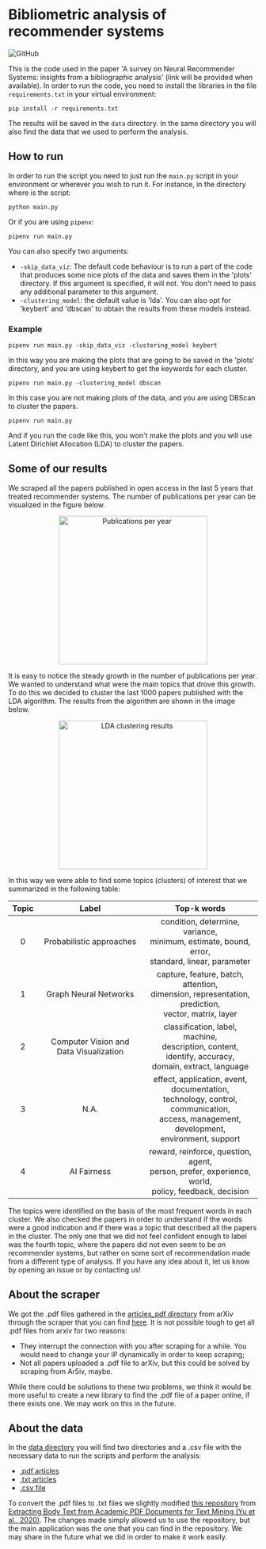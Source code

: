 # Bibliometric analysis of recommender systems
![GitHub](https://img.shields.io/github/license/Wilscos/recommender-systems-bibliometric-analysis)

This is the code used in the paper 'A survey on Neural Recommender Systems:
insights from a bibliographic analysis' (link will be provided when available). In order 
to run the code, you need to install the libraries in the file `requirements.txt` in 
your virtual environment:

`pip install -r requirements.txt`

The results will be saved in the `data` directory. In the same directory you will also 
find the data that we used to perform the analysis.

## How to run

In order to run the script you need to just run the `main.py` script in your environment
or wherever you wish to run it. For instance, in the directory where is the script:

`python main.py`

Or if you are using `pipenv`:

`pipenv run main.py`

You can also specify two arguments:

- `-skip_data_viz`: The default code behaviour is to run a part of the code that produces some nice plots of the data and saves them in the 'plots' directory. If this argument is specified, it will not. You don't need to pass any additional parameter to this argument.
- `-clustering_model`: the default value is 'lda'. You can also opt for 'keybert' and 'dbscan' to obtain the results from these models instead.

### Example

`pipenv run main.py -skip_data_viz -clustering_model keybert`

In this way you are making the plots that are going to be saved in the 'plots' directory, and you are using keybert to get the keywords for each cluster.

`pipenv run main.py -clustering_model dbscan`

In this case you are not making plots of the data, and you are using DBScan to cluster the papers.

`pipenv run main.py`

And if you run the code like this, you won't make the plots and you will use Latent Dirichlet Allocation (LDA) to cluster the papers.

## Some of our results

We scraped all the papers published in open access in the last 5 years that treated 
recommender systems. The number of publications per year can be visualized in the figure 
below.

<p align="center">
    <img alt="Publications per year" src="results\bar_plot_publications_per_year_2017-2021.png" style="height:300px">
</p>

It is easy to notice the steady growth in the number of publications per year. We wanted 
to understand what were the main topics that drove this growth. To do this we decided 
to cluster the last 1000 papers published with the LDA 
algorithm. The results from the algorithm are shown in the image below.

<p align="center">
    <img alt="LDA clustering results" src="results\t-SNE_LDA_topics=5,min_df=0.05,max_df=0.95.png" style="height:300px">
</p>

In this way we were able to find some topics (clusters) of interest that we summarized in 
the following table:

| Topic |                  Label                  |                                                                   Top-k words                                                                    |
|:-----:|:---------------------------------------:|:------------------------------------------------------------------------------------------------------------------------------------------------:|
|   0   |        Probabilistic approaches         |                       condition, determine, variance,<br/>minimum, estimate, bound, error,<br/>standard, linear, parameter                       |
|   1   |          Graph Neural Networks          |                    capture, feature, batch, attention,<br/>dimension, representation, prediction, <br/>vector, matrix, layer                     |
|   2   | Computer Vision and Data Visualization  |                   classification, label, machine,<br/>description, content, identify, accuracy,<br/>domain, extract, language                    |   
|   3   |                  N.A.                   | effect, application, event, documentation,<br/>technology, control, communication,<br/>access, management, development,<br/>environment, support | 
|   4   |               AI Fairness               |                    reward, reinforce, question, agent,<br/>person, prefer, experience, world,<br/>policy, feedback, decision                     |


The topics were identified on the basis of the most frequent words in each cluster. We also 
checked the papers in order to understand if the words were a good indication and if there 
was a topic that described all the papers in the cluster. The only one that we did not feel 
confident enough to label was the fourth topic, where the papers did not even seem to be 
on recommender systems, but rather on some sort of recommendation made from a different 
type of analysis. If you have any idea about it, let us know by opening an issue or by 
contacting us!

## About the scraper

We got the .pdf files gathered in the [articles_pdf directory](data/articles_pdf) from 
arXiv through the scraper that you can find [here](scraper/arxiv_scraping.py). It is not 
possible tough to get all .pdf files from arxiv for two reasons:

- They interrupt the connection with you after scraping for a while. You would need to 
  change your IP dynamically in order to keep scraping;
- Not all papers uploaded a .pdf file to arXiv, but this could be solved by scraping from 
  Ar5iv, maybe.

While there could be solutions to these two problems, we think it would be more useful to 
create a new library to find the .pdf file of a paper online, if there exists one. We may 
work on this in the future.

## About the data

In the [data directory](data) you will find two directories and a .csv file with the 
necessary data to run the scripts and perform the analysis:

- [.pdf articles](data/articles_pdf)
- [.txt articles](data/texts)
- [.csv file](data/df.csv)

To convert the .pdf files to .txt files we slightly modified 
[this repository](https://github.com/yuchangfeng/PDFBoT) from
[Extracting Body Text from Academic PDF Documents for Text Mining (Yu et al., 2020)](https://arxiv.org/pdf/2010.12647.pdf). 
The changes made simply allowed us to use the repository, but the main application was 
the one that you can find in the repository. We may share in the future what we did in 
order to make it work easily.
